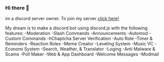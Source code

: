### Hi there 👋

im a discord server owner.
To join my server [click here!](https://community.sx9.repl.co)

My dream is to make a discord bot using discord.js with the following features:
-Moderation 
-Slash Commands
-Announcements
-Automod
-Custom Commands
-hChaptcha Server Verification
-Auto Role
-Timer & Reminders 
-Reaction Roles
-Meme Creator
-Leveling System
-Music VC
-Economi System
-Search, Weather, & Translator 
-Loging
-Anti Malware & Scams
-Poll Maker
-Web & App Dashboard
-Welcome Messages
-Modmail
